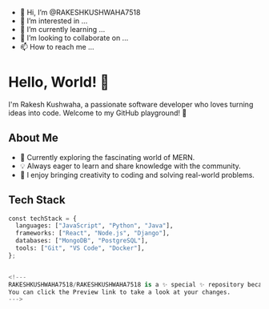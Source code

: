 - 👋 Hi, I’m @RAKESHKUSHWAHA7518
- 👀 I’m interested in ...
- 🌱 I’m currently learning ...
- 💞️ I’m looking to collaborate on ...
- 📫 How to reach me ...


# Hello, World! 👋

I'm Rakesh Kushwaha, a passionate software developer who loves turning ideas into code. Welcome to my GitHub playground! 🚀

## About Me

- 🌱 Currently exploring the fascinating world of MERN.
- 💡 Always eager to learn and share knowledge with the community.
- 🎨 I enjoy bringing creativity to coding and solving real-world problems.

## Tech Stack

```python
const techStack = {
  languages: ["JavaScript", "Python", "Java"],
  frameworks: ["React", "Node.js", "Django"],
  databases: ["MongoDB", "PostgreSQL"],
  tools: ["Git", "VS Code", "Docker"],
};


<!---
RAKESHKUSHWAHA7518/RAKESHKUSHWAHA7518 is a ✨ special ✨ repository because its `README.md` (this file) appears on your GitHub profile.
You can click the Preview link to take a look at your changes.
--->
